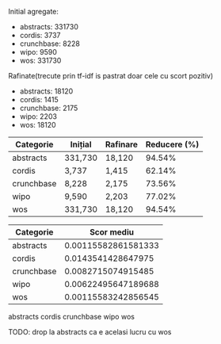 Initial agregate:

- abstracts: 331730
- cordis: 3737
- crunchbase: 8228
- wipo: 9590
- wos: 331730

Rafinate(trecute prin tf-idf is pastrat doar cele cu scort pozitiv)

- abstracts: 18120
- cordis: 1415
- crunchbase: 2175
- wipo: 2203
- wos: 18120

| Categorie  | Inițial | Rafinare | Reducere (%) |
| ---------- | ------- | -------- | ------------ |
| abstracts  | 331,730 | 18,120   | 94.54%       |
| cordis     | 3,737   | 1,415    | 62.14%       |
| crunchbase | 8,228   | 2,175    | 73.56%       |
| wipo       | 9,590   | 2,203    | 77.02%       |
| wos        | 331,730 | 18,120   | 94.54%       |

| Categorie  | Scor mediu          |
| ---------- | ------------------- |
| abstracts  | 0.00115582861581333 |
| cordis     | 0.0143541428647975  |
| crunchbase | 0.0082715074915485  |
| wipo       | 0.00622495647189688 |
| wos        | 0.00115583242856545 |

abstracts
cordis
crunchbase
wipo
wos

TODO: drop la abstracts ca e acelasi lucru cu wos
